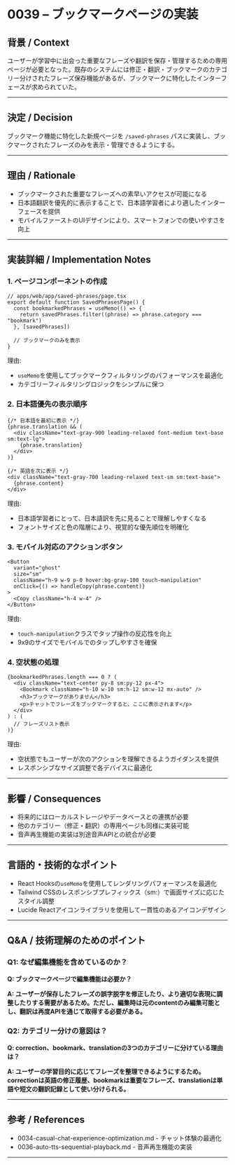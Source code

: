 # 0039 – ブックマークページの実装

## 背景 / Context

ユーザーが学習中に出会った重要なフレーズや翻訳を保存・管理するための専用ページが必要となった。既存のシステムには修正・翻訳・ブックマークのカテゴリー分けされたフレーズ保存機能があるが、ブックマークに特化したインターフェースが求められていた。

---

## 決定 / Decision

ブックマーク機能に特化した新規ページを `/saved-phrases` パスに実装し、ブックマークされたフレーズのみを表示・管理できるようにする。

---

## 理由 / Rationale

- ブックマークされた重要なフレーズへの素早いアクセスが可能になる
- 日本語翻訳を優先的に表示することで、日本語学習者により適したインターフェースを提供
- モバイルファーストのUIデザインにより、スマートフォンでの使いやすさを向上

---

## 実装詳細 / Implementation Notes

### 1. ページコンポーネントの作成

```tsx
// apps/web/app/saved-phrases/page.tsx
export default function SavedPhrasesPage() {
  const bookmarkedPhrases = useMemo(() => {
    return savedPhrases.filter((phrase) => phrase.category === "bookmark")
  }, [savedPhrases])
  
  // ブックマークのみを表示
}
```

理由:
- `useMemo`を使用してブックマークフィルタリングのパフォーマンスを最適化
- カテゴリーフィルタリングロジックをシンプルに保つ

### 2. 日本語優先の表示順序

```tsx
{/* 日本語を最初に表示 */}
{phrase.translation && (
  <div className="text-gray-900 leading-relaxed font-medium text-base sm:text-lg">
    {phrase.translation}
  </div>
)}

{/* 英語を次に表示 */}
<div className="text-gray-700 leading-relaxed text-sm sm:text-base">
  {phrase.content}
</div>
```

理由:
- 日本語学習者にとって、日本語訳を先に見ることで理解しやすくなる
- フォントサイズと色の階層により、視覚的な優先順位を明確化

### 3. モバイル対応のアクションボタン

```tsx
<Button
  variant="ghost"
  size="sm"
  className="h-9 w-9 p-0 hover:bg-gray-100 touch-manipulation"
  onClick={() => handleCopy(phrase.content)}
>
  <Copy className="h-4 w-4" />
</Button>
```

理由:
- `touch-manipulation`クラスでタップ操作の反応性を向上
- 9x9のサイズでモバイルでのタップしやすさを確保

### 4. 空状態の処理

```tsx
{bookmarkedPhrases.length === 0 ? (
  <div className="text-center py-8 sm:py-12 px-4">
    <Bookmark className="h-10 w-10 sm:h-12 sm:w-12 mx-auto" />
    <h3>ブックマークがありません</h3>
    <p>チャットでフレーズをブックマークすると、ここに表示されます</p>
  </div>
) : (
  // フレーズリスト表示
)}
```

理由:
- 空状態でもユーザーが次のアクションを理解できるようガイダンスを提供
- レスポンシブなサイズ調整で各デバイスに最適化

---

## 影響 / Consequences

- 将来的にはローカルストレージやデータベースとの連携が必要
- 他のカテゴリー（修正・翻訳）の専用ページも同様に実装可能
- 音声再生機能の実装は別途音声APIとの統合が必要

---

## 言語的・技術的なポイント

- React Hooksの`useMemo`を使用してレンダリングパフォーマンスを最適化
- Tailwind CSSのレスポンシブプレフィックス（sm:）で画面サイズに応じたスタイル調整
- Lucide Reactアイコンライブラリを使用して一貫性のあるアイコンデザイン

---

## Q&A / 技術理解のためのポイント

### Q1: なぜ編集機能を含めているのか？

**Q: ブックマークページで編集機能は必要か？**

**A: ユーザーが保存したフレーズの誤字脱字を修正したり、より適切な表現に調整したりする需要があるため。ただし、編集時は元のcontentのみ編集可能とし、翻訳は再度APIを通じて取得する必要がある。**

### Q2: カテゴリー分けの意図は？

**Q: correction、bookmark、translationの3つのカテゴリーに分けている理由は？**

**A: ユーザーの学習目的に応じてフレーズを整理できるようにするため。correctionは英語の修正履歴、bookmarkは重要なフレーズ、translationは単語や短文の翻訳記録として使い分けられる。**

---

## 参考 / References

- 0034-casual-chat-experience-optimization.md - チャット体験の最適化
- 0036-auto-tts-sequential-playback.md - 音声再生機能の実装

---